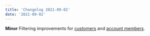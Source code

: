 ```yaml
---
title: 'Changelog 2021-09-02'
date: '2021-09-02'
---
```

**Minor** Filtering improvements for [customers](/docs/commerce-cloud/customer-management/customers) and [account members](/docs/commerce-cloud/accounts/using-account-members-api/overview).
